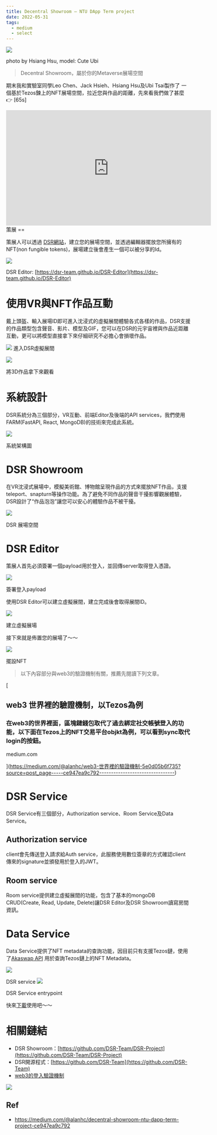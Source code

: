 ```yaml
---
title: Decentral Showroom — NTU DApp Term project
date: 2022-05-31
tags:
  - medium
  - select
---
```


![](https://i.imgur.com/arbyM3t.png)

photo by Hsiang Hsu, model: Cute Ubi

> Decentral Showroom，屬於你的Metaverse展場空間

期末我和實驗室同學Leo Chen、Jack Hsieh、Hsiang Hsu及Ubi Tsai製作了 一個基於Tezos鍊上的NFT展場空間，拉近您與作品的距離，先來看我們做了甚麼👉 \[65s\]
<iframe width="560" height="315" src="https://www.youtube.com/embed/7EPRiUR4XqM?si=TMoOaO0D2IYcqrId" title="YouTube video player" frameborder="0" allow="accelerometer; autoplay; clipboard-write; encrypted-media; gyroscope; picture-in-picture; web-share" allowfullscreen></iframe>
策展
==

策展人可以透過 [DSR網站](https://dsr-team.github.io/DSR-Editor)，建立您的展場空間，並透過編輯器擺放您所擁有的NFT(non fungible tokens)，展場建立後會產生一個可以被分享的Id。

![](https://i.imgur.com/AcvD0ul.png)

DSR Editor: [https://dsr-team.github.io/DSR-Editor](https://dsr-team.github.io/DSR-Editor)

使用VR與NFT作品互動
============

戴上頭盔、輸入展場ID即可進入沈浸式的虛擬展間體驗各式各樣的作品，DSR支援的作品類型包含聲音、影片、模型及GIF，您可以在DSR的元宇宙裡與作品近距離互動，更可以將模型直接拿下來仔細研究不必擔心會損壞作品。

![](https://i.imgur.com/FZu6uJ3.png)
進入DSR虛擬展間

![](https://i.imgur.com/nDxWrKx.png)

將3D作品拿下來觀看

系統設計
====

DSR系統分為三個部分，VR互動、前端Editor及後端的API services，我們使用FARM(FastAPI, React, MongoDB)的技術來完成此系統。

![](https://i.imgur.com/nDQb77k.png)

系統架構圖

DSR Showroom
============

在VR沈浸式展場中，模擬美術館、博物館呈現作品的方式來擺放NFT作品，支援teleport、snapturn等操作功能。為了避免不同作品的聲音干擾影響觀展體驗，DSR設計了“作品泡泡”讓您可以安心的體驗作品不被干擾。


![](https://i.imgur.com/KnjWQOd.png)

DSR 展場空間

DSR Editor
==========

策展人首先必須簽署一個payload用於登入，並回傳server取得登入憑證。

![](https://i.imgur.com/93qMrVG.png)


簽署登入payload

使用DSR Editor可以建立虛擬展間，建立完成後會取得展間ID。

![](https://i.imgur.com/5bIuuiE.png)


建立虛擬展場

接下來就是佈置您的展場了～～

![](https://i.imgur.com/46zFrAj.png)


擺設NFT

> 以下內容部分與web3的驗證機制有關，推薦先閱讀下列文章。

[

web3 世界裡的驗證機制，以Tezos為例
----------------------

### 在web3的世界裡面，區塊鏈錢包取代了過去綁定社交帳號登入的功能，以下面在Tezos上的NFT交易平台objkt為例，可以看到sync取代login的按鈕。

medium.com

](https://medium.com/@alanhc/web3-世界裡的驗證機制-5e0d05b6f735?source=post_page-----ce947ea9c792--------------------------------)

DSR Service
===========

DSR Service有三個部分，Authorization service、Room Service及Data Service。

Authorization service
---------------------

client會先傳送登入請求給Auth service，此服務使用數位簽章的方式確認client傳來的signature並頒發用於登入的JWT。

Room service
------------

Room service提供建立虛擬展間的功能，包含了基本的mongoDB CRUD(Create, Read, Update, Delete)讓DSR Editor及DSR Showroom讀寫房間資訊。

Data Service
============

Data Service提供了NFT metadata的查詢功能，因目前只有支援Tezos鏈，使用了[Akaswap API](https://api.akaswap.com/v2/doc/index.html) 用於查詢Tezos鏈上的NFT Metadata。

![](https://i.imgur.com/BYQ1deJ.png)


DSR service
![](https://i.imgur.com/PSynLhq.png)

DSR Service entrypoint

快來[下載](https://github.com/DSR-Team/DSR-Project)使用吧～～

相關鏈結
====
*   DSR Showroom：[https://github.com/DSR-Team/DSR-Project](https://github.com/DSR-Team/DSR-Project)
*   DSR開源程式：[https://github.com/DSR-Team](https://github.com/DSR-Team)
*   [web3的登入驗證機制](https://medium.com/@alanhc/web3-世界裡的驗證機制-5e0d05b6f735)

![](https://i.imgur.com/wHJ4hlk.png)

## Ref
- https://medium.com/@alanhc/decentral-showroom-ntu-dapp-term-project-ce947ea9c792
